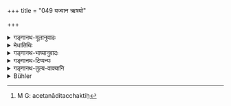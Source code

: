 +++
title = "049 यज्वान ऋषयो"

+++

<details><summary>गङ्गानथ-मूलानुवादः</summary>

Sacrificers, sages, gods, vedas, luminaries, years, Pitṛs and Sādhyas represent the second state partaking of ‘Sattva.’—(49)
</details>

<details><summary>मेधातिथिः</summary>

आनुपूर्वीविशिष्टः शब्दो **वेदः** । 

- <u>ननु</u> च गत्यधिकारे कः प्रसङ्गो ऽचेतनानाम् । अचेतनाश् च शब्दादयः । 

- <u>अत्यल्पम्</u> इदम् उच्यते शब्दादयो ऽचेतना इति । सर्व एवैते देवादयः स्थावरान्ताः शरीरात्मानः । तत्र सर्वशरीराणाम् अचेतनत्वम्, तच्छक्तिः[^९१] केवलं पुरुषादिचैतन्यरूपिणी प्राप्यते । निर्गुणश् च पुरुषस् तदधिष्ठितानि शरीराण्य् अचेतनान्य् अपि चेतनान्य् उच्यन्ते । 


[^९१]:
     M G: acetanāditacchaktiḥ

- अत एतद् उक्तं भवति । सत्त्वप्रधानो वेदस् तदभ्यासात् सात्त्विकी गतिः प्राप्यते । न पुनः सत्त्वप्रधानस्य वेदत्वप्राप्तिः सात्त्विकी गतिर् उच्यते । 

- अन्येषां तु प्रदर्शनं सर्वक्षेत्रज्ञाः सन्त्य् अधिष्ठातारो वेदपुरुषा वारुणे लोके श्रूयन्ते ॥ १२.४९ ॥
</details>

<details><summary>गङ्गानथ-भाष्यानुवादः</summary>

Words composed in a certain order are called ‘*Veda*.’

“In the course of the *states of existence*, what occasion is there for the mention of *insentient* things? Words and other things are all
*insentient*.”

“It is too little when you say that words and other things are inanimate. All the beings, from the gods down to the immoveable things, exist in the form of *bodies*, and all bodies are insentient. As for the sentient faculty, it appears in the form of personal consciousness,—and this Personality, by itself, is devoid of qualities. But the body, though insentient, comes to be regarded as sentient when it is inhabited by the Personality.

Thus what the text means comes to this:—The Veda abounds in the quality of ‘*Sattva*;’ hence by its study, people attain to the state partaking of the quality of ‘Sattva.’ And ‘the attaining of the state partaking of Sattva’ does not mean that the man abounding in ‘Sattva’ *become the Veda*.

The view of other people is, that in all things there is a conscious being supervising over them, and ‘personalities of the Veda’ are described as residing in the regions of Varuṇa.—(49)
</details>

<details><summary>गङ्गानथ-टिप्पन्यः</summary>

‘*Vedas*’.—‘Verbal text’ (Medhātithi);—‘Personification of the Veda’ (‘others’ in Medhātithi, Govindarāja and Kullūka).

This verse is quoted in *Aparārka* (p. 999);—in *Madanapārijāta* (p. 694), which notes that the terms ‘Veda’ and ‘vatsara’ stand for the respective presiding Deities;—in *Parāśaramādhava* (Prāyaścitta, p. 488);—and in *Nṛsiṃhaprasāda* (Prāyaścitta 41a).
</details>

<details><summary>गङ्गानथ-तुल्य-वाक्यानि</summary>

**(verses 12.32-51)  
**

See Comparative notes for [Verse 12.32].
</details>

<details><summary>Bühler</summary>

049	Sacrificers, the sages, the gods, the Vedas, the heavenly lights, the years, the manes, and the Sadhyas (constitute) the second order of existences, caused by Goodness.
</details>
